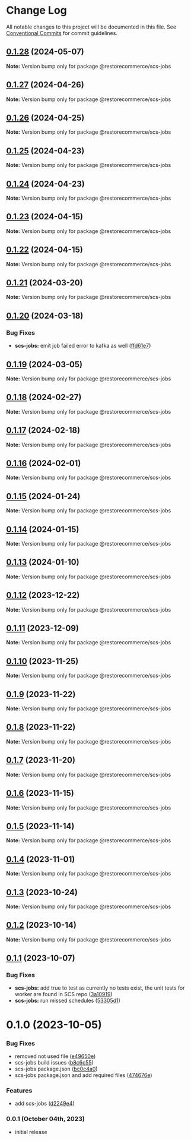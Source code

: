 # Change Log

All notable changes to this project will be documented in this file.
See [Conventional Commits](https://conventionalcommits.org) for commit guidelines.

## [0.1.28](https://github.com/restorecommerce/libs/compare/@restorecommerce/scs-jobs@0.1.27...@restorecommerce/scs-jobs@0.1.28) (2024-05-07)

**Note:** Version bump only for package @restorecommerce/scs-jobs





## [0.1.27](https://github.com/restorecommerce/libs/compare/@restorecommerce/scs-jobs@0.1.26...@restorecommerce/scs-jobs@0.1.27) (2024-04-26)

**Note:** Version bump only for package @restorecommerce/scs-jobs





## [0.1.26](https://github.com/restorecommerce/libs/compare/@restorecommerce/scs-jobs@0.1.25...@restorecommerce/scs-jobs@0.1.26) (2024-04-25)

**Note:** Version bump only for package @restorecommerce/scs-jobs





## [0.1.25](https://github.com/restorecommerce/libs/compare/@restorecommerce/scs-jobs@0.1.23...@restorecommerce/scs-jobs@0.1.25) (2024-04-23)

**Note:** Version bump only for package @restorecommerce/scs-jobs





## [0.1.24](https://github.com/restorecommerce/libs/compare/@restorecommerce/scs-jobs@0.1.23...@restorecommerce/scs-jobs@0.1.24) (2024-04-23)

**Note:** Version bump only for package @restorecommerce/scs-jobs





## [0.1.23](https://github.com/restorecommerce/libs/compare/@restorecommerce/scs-jobs@0.1.22...@restorecommerce/scs-jobs@0.1.23) (2024-04-15)

**Note:** Version bump only for package @restorecommerce/scs-jobs





## [0.1.22](https://github.com/restorecommerce/libs/compare/@restorecommerce/scs-jobs@0.1.21...@restorecommerce/scs-jobs@0.1.22) (2024-04-15)

**Note:** Version bump only for package @restorecommerce/scs-jobs





## [0.1.21](https://github.com/restorecommerce/libs/compare/@restorecommerce/scs-jobs@0.1.20...@restorecommerce/scs-jobs@0.1.21) (2024-03-20)

**Note:** Version bump only for package @restorecommerce/scs-jobs





## [0.1.20](https://github.com/restorecommerce/libs/compare/@restorecommerce/scs-jobs@0.1.19...@restorecommerce/scs-jobs@0.1.20) (2024-03-18)


### Bug Fixes

* **scs-jobs:** emit job failed error to kafka as well ([ffd61e7](https://github.com/restorecommerce/libs/commit/ffd61e7008e92252e33b6d074000639a081033fa))





## [0.1.19](https://github.com/restorecommerce/libs/compare/@restorecommerce/scs-jobs@0.1.18...@restorecommerce/scs-jobs@0.1.19) (2024-03-05)

**Note:** Version bump only for package @restorecommerce/scs-jobs





## [0.1.18](https://github.com/restorecommerce/libs/compare/@restorecommerce/scs-jobs@0.1.17...@restorecommerce/scs-jobs@0.1.18) (2024-02-27)

**Note:** Version bump only for package @restorecommerce/scs-jobs





## [0.1.17](https://github.com/restorecommerce/libs/compare/@restorecommerce/scs-jobs@0.1.16...@restorecommerce/scs-jobs@0.1.17) (2024-02-18)

**Note:** Version bump only for package @restorecommerce/scs-jobs





## [0.1.16](https://github.com/restorecommerce/libs/compare/@restorecommerce/scs-jobs@0.1.15...@restorecommerce/scs-jobs@0.1.16) (2024-02-01)

**Note:** Version bump only for package @restorecommerce/scs-jobs





## [0.1.15](https://github.com/restorecommerce/libs/compare/@restorecommerce/scs-jobs@0.1.14...@restorecommerce/scs-jobs@0.1.15) (2024-01-24)

**Note:** Version bump only for package @restorecommerce/scs-jobs





## [0.1.14](https://github.com/restorecommerce/libs/compare/@restorecommerce/scs-jobs@0.1.13...@restorecommerce/scs-jobs@0.1.14) (2024-01-15)

**Note:** Version bump only for package @restorecommerce/scs-jobs





## [0.1.13](https://github.com/restorecommerce/libs/compare/@restorecommerce/scs-jobs@0.1.11...@restorecommerce/scs-jobs@0.1.13) (2024-01-10)

**Note:** Version bump only for package @restorecommerce/scs-jobs





## [0.1.12](https://github.com/restorecommerce/libs/compare/@restorecommerce/scs-jobs@0.1.11...@restorecommerce/scs-jobs@0.1.12) (2023-12-22)

**Note:** Version bump only for package @restorecommerce/scs-jobs





## [0.1.11](https://github.com/restorecommerce/libs/compare/@restorecommerce/scs-jobs@0.1.10...@restorecommerce/scs-jobs@0.1.11) (2023-12-09)

**Note:** Version bump only for package @restorecommerce/scs-jobs





## [0.1.10](https://github.com/restorecommerce/libs/compare/@restorecommerce/scs-jobs@0.1.9...@restorecommerce/scs-jobs@0.1.10) (2023-11-25)

**Note:** Version bump only for package @restorecommerce/scs-jobs





## [0.1.9](https://github.com/restorecommerce/libs/compare/@restorecommerce/scs-jobs@0.1.8...@restorecommerce/scs-jobs@0.1.9) (2023-11-22)

**Note:** Version bump only for package @restorecommerce/scs-jobs





## [0.1.8](https://github.com/restorecommerce/libs/compare/@restorecommerce/scs-jobs@0.1.7...@restorecommerce/scs-jobs@0.1.8) (2023-11-22)

**Note:** Version bump only for package @restorecommerce/scs-jobs





## [0.1.7](https://github.com/restorecommerce/libs/compare/@restorecommerce/scs-jobs@0.1.6...@restorecommerce/scs-jobs@0.1.7) (2023-11-20)

**Note:** Version bump only for package @restorecommerce/scs-jobs





## [0.1.6](https://github.com/restorecommerce/libs/compare/@restorecommerce/scs-jobs@0.1.5...@restorecommerce/scs-jobs@0.1.6) (2023-11-15)

**Note:** Version bump only for package @restorecommerce/scs-jobs





## [0.1.5](https://github.com/restorecommerce/libs/compare/@restorecommerce/scs-jobs@0.1.4...@restorecommerce/scs-jobs@0.1.5) (2023-11-14)

**Note:** Version bump only for package @restorecommerce/scs-jobs





## [0.1.4](https://github.com/restorecommerce/libs/compare/@restorecommerce/scs-jobs@0.1.3...@restorecommerce/scs-jobs@0.1.4) (2023-11-01)

**Note:** Version bump only for package @restorecommerce/scs-jobs





## [0.1.3](https://github.com/restorecommerce/libs/compare/@restorecommerce/scs-jobs@0.1.2...@restorecommerce/scs-jobs@0.1.3) (2023-10-24)

**Note:** Version bump only for package @restorecommerce/scs-jobs





## [0.1.2](https://github.com/restorecommerce/libs/compare/@restorecommerce/scs-jobs@0.1.1...@restorecommerce/scs-jobs@0.1.2) (2023-10-14)

**Note:** Version bump only for package @restorecommerce/scs-jobs





## [0.1.1](https://github.com/restorecommerce/libs/compare/@restorecommerce/scs-jobs@0.1.0...@restorecommerce/scs-jobs@0.1.1) (2023-10-07)


### Bug Fixes

* **scs-jobs:** add true to test as currently no tests exist, the unit tests for worker are found in SCS repo ([3a10919](https://github.com/restorecommerce/libs/commit/3a109197d948e1c53630d8044e5b9ef6e8f739aa))
* **scs-jobs:** run missed schedules ([53305d1](https://github.com/restorecommerce/libs/commit/53305d1c335494d841543c4f07665df0f878e545))





# 0.1.0 (2023-10-05)


### Bug Fixes

* removed not used file ([e49650e](https://github.com/restorecommerce/libs/commit/e49650e72456e8a297df5152b506b3ed71174d6f))
* scs-jobs build issues ([b8c6c55](https://github.com/restorecommerce/libs/commit/b8c6c55318cd31debb01dab507a3cea1723a3f51))
* scs-jobs package.json ([bc0c4a0](https://github.com/restorecommerce/libs/commit/bc0c4a05649419ef52ebd038153fada9bb0c0b18))
* scs-jobs package.json and add required files ([474676e](https://github.com/restorecommerce/libs/commit/474676e163ba222bfc6ee3331398a749a1fc0308))


### Features

* add scs-jobs ([d2249e4](https://github.com/restorecommerce/libs/commit/d2249e496ac97faafaec260168976a2972dc2a43))





### 0.0.1 (October 04th, 2023)

- initial release
